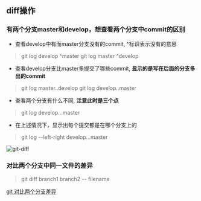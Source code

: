## diff操作

### 有两个分支master和develop，想查看两个分支中commit的区别

- 查看develop中有而master分支没有的commit, ^标识表示没有的意思

> git log develop ^master
> git log master ^develop

- 查看develop分支比master多提交了哪些commit, **显示的是写在后面的分支多出的commit**

> git log master..develop
> git log develop..master

- 查看两个分支有什么不同, **注意此时是三个点**

> git log develop...master

- 在上述情况下，显示出每个提交都是在哪个分支上的

> git log --left-right develop...master

![git-diff]('../image/git-diff.PNG')


### 对比两个分支中同一文件的差异

> git diff branch1 branch2 -- filename


[git 对比两个分支差异](https://blog.csdn.net/u011240877/article/details/52586664/)